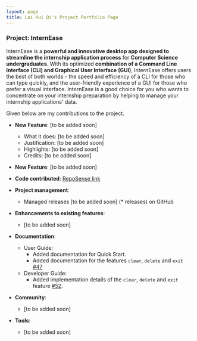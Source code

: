 ```yaml
---
layout: page
title: Lai Hui Qi's Project Portfolio Page
---
```


### Project: InternEase

InternEase is a **powerful and innovative desktop app designed to streamline the internship application process** for **Computer Science undergraduates**. With its optimized **combination of a Command Line Interface (CLI) and Graphical User Interface (GUI)**, InternEase offers users the best of both worlds - the speed and efficiency of a CLI for those who can type quickly, and the user-friendly experience of a GUI for those who prefer a visual interface. InternEase is a good choice for you who wants to concentrate on your internship preparation by helping to manage your internship applications' data.

Given below are my contributions to the project.

* **New Feature**: [to be added soon]
  * What it does: [to be added soon]
  * Justification: [to be added soon]
  * Highlights: [to be added soon]
  * Credits: [to be added soon]

* **New Feature**: [to be added soon]

* **Code contributed**: [RepoSense link](https://nus-cs2103-ay2223s2.github.io/tp-dashboard/?search=laihuiqi&breakdown=true&sort=groupTitle&sortWithin=title&since=2023-02-17&timeframe=commit&mergegroup=&groupSelect=groupByRepos&checkedFileTypes=docs~functional-code~test-code~other)

* **Project management**:
  * Managed releases [to be added soon] (* releases) on GitHub

* **Enhancements to existing features**:
  * [to be added soon]

* **Documentation**:
  * User Guide:
    * Added documentation for Quick Start.
    * Added documentation for the features `clear`, `delete` and `exit` [\#47](https://github.com/AY2223S2-CS2103T-W15-4/tp/issues/47)
  * Developer Guide:
    * Added implementation details of the `clear`, `delete` and `exit` feature [\#52](https://github.com/AY2223S2-CS2103T-W15-4/tp/issues/52).

* **Community**:
  * [to be added soon]

* **Tools**:
  * [to be added soon]
  
